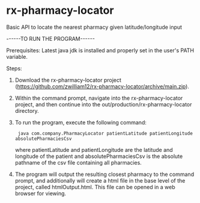 # rx-pharmacy-locator
Basic API to locate the nearest pharmacy given latitude/longitude input

------TO RUN THE PROGRAM------

Prerequisites: Latest java jdk is installed and properly set in the user's PATH variable.

Steps:
1. Download the rx-pharmacy-locator project (https://github.com/zwilliam12/rx-pharmacy-locator/archive/main.zip).
2. Within the command prompt, navigate into the rx-pharmacy-locator project, and then continue into the out/production/rx-pharmacy-locator directory.
3. To run the program, execute the following command:
   
        java com.company.PharmacyLocator patientLatitude patientLongitude absolutePharmaciesCsv
   
   where patientLatitude and patientLongitude are the latitude and longitude of the patient and absolutePharmaciesCsv is the absolute pathname of the csv file containing all          pharmacies.
4. The program will output the resulting closest pharmacy to the command prompt, and additionally will create a html file in the base level of the project, called htmlOutput.html.    This file can be opened in a web browser for viewing.
